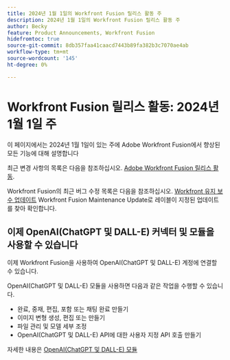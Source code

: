 ```yaml
---
title: 2024년 1월 1일의 Workfront Fusion 릴리스 활동 주
description: 2024년 1월 1일의 Workfront Fusion 릴리스 활동 주
author: Becky
feature: Product Announcements, Workfront Fusion
hidefromtoc: true
source-git-commit: 8db357faa41caacd7443b89fa382b3c7070ae4ab
workflow-type: tm+mt
source-wordcount: '145'
ht-degree: 0%

---
```


# Workfront Fusion 릴리스 활동: 2024년 1월 1일 주

이 페이지에서는 2024년 1월 1일이 있는 주에 Adobe Workfront Fusion에서 향상된 모든 기능에 대해 설명합니다

최근 변경 사항의 목록은 다음을 참조하십시오. [Adobe Workfront Fusion 릴리스 활동](../../../product-announcements/product-releases/fusion-release-activity/fusion-release-activity.md).

Workfront Fusion의 최근 버그 수정 목록은 다음을 참조하십시오. [Workfront 유지 보수 업데이트](https://experienceleague.adobe.com/docs/workfront-known-issues/releases/current-updates.html) Workfront Fusion Maintenance Update로 레이블이 지정된 업데이트를 찾아 확인합니다.

## 이제 OpenAI(ChatGPT 및 DALL-E) 커넥터 및 모듈을 사용할 수 있습니다

이제 Workfront Fusion을 사용하여 OpenAI(ChatGPT 및 DALL-E) 계정에 연결할 수 있습니다.

OpenAI(ChatGPT 및 DALL-E) 모듈을 사용하면 다음과 같은 작업을 수행할 수 있습니다.

* 완료, 중재, 편집, 포함 또는 채팅 완료 만들기
* 이미지 변형 생성, 편집 또는 만들기
* 파일 관리 및 모델 세부 조정
* OpenAI(ChatGPT 및 DALL-E) API에 대한 사용자 지정 API 호출 만들기

자세한 내용은 [OpenAI(ChatGPT 및 DALL-E) 모듈](/help/quicksilver/workfront-fusion/apps-and-their-modules/openai-chatgpt-modules.md)
